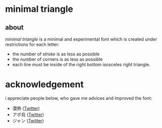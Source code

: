 # minimal triangle

## about
*minimal triangle* is a minimal and experimental font which is created under restrictions for each letter:
- the number of stroke is as less as possible
- the number of corners is as less as possible
- each line must be inside of the right bottom isosceles right triangle.

# acknowledgement
i appreciate people below, who gave me advices and improved the font:
- 潜熱 ([Twitter](https://twitter.com/latent_heat))
- アボ烏 ([Twitter](https://twitter.com/avocado_oolong))
- ジャン ([Twitter](https://twitter.com/avocado_oolong/Jean_w_Grenier))

